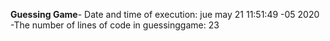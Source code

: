 **Guessing Game**-
Date and time of execution:
jue may 21 11:51:49 -05 2020
-The number of lines of code in guessinggame:
23
